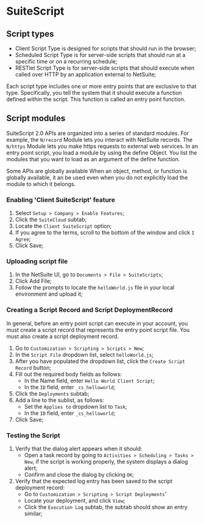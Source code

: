 # SuiteScript

## Script types

- Client Script Type is designed for scripts that should run in the browser;
- Scheduled Script Type is for server-side scripts that should run at a specific time or on a recurring schedule;
- RESTlet Script Type is for server-side scripts that should execute when called over HTTP by an application external to NetSuite;

Each script type includes one or more entry points that are exclusive to that type. Specifically, you tell the system that it should execute a function defined within the script. This function is called 
an entry point function.

## Script modules

SuiteScript 2.0 APIs are organized into a series of standard modules. For example, the `N/record` Module lets you interact with NetSuite records. The `N/https` Module lets you make https requests
to external web services. In an entry point script, you load a module by using the define Object. You list the modules that you want to load as an argument of the define function.

Some APIs are globally available When an object, method, or function is globally available, it an be used even when you do not explicitly load the module to which it belongs.

### Enabling 'Client SuiteScript' feature

1. Select `Setup > Company > Enable Features`;
2. Click the `SuiteCloud` subtab;
3. Locate the `Client SuiteScript` option;
4. If you agree to the terms, scroll to the bottom of the window and click `I Agree`;
5. Click Save;

### Uploading script file

1. In the NetSuite UI, go to `Documents > File > SuiteScripts`;
2. Click Add File;
3. Follow the prompts to locate the `helloWorld.js` file in your local environment and upload it;

### Creating a Script Record and Script DeploymentRecord

In general, before an entry point script can execute in your account, you must create a script record that represents the entry point script file. You must also create a script deployment record.

1. Go to `Customization > Scripting > Scripts > New`;
2. In the `Script File` dropdown list, select `helloWorld.js`;
3. After you have populated the dropdown list, click the `Create Script Record` button;
4. Fill out the required body fields as follows:
   - In the Name field, enter `Hello World Client Script`;
   - In the `ID` field, enter `_cs_helloworld`;
5. Click the `Deployments` subtab;
6. Add a line to the sublist, as follows:
   - Set the `Applies to` dropdown list to `Task`; 
   - In the `ID` field, enter `_cs_helloworld`;
7. Click Save;

### Testing the Script

1. Verify that the dialog alert appears when it should:
   - Open a task record by going to `Activities > Scheduling > Tasks > New`, if the script is working properly, the system displays a dialog alert;
   - Confirm and close the dialog by clicking `OK`;
2. Verify that the expected log entry has been saved to the script deployment record:
   - Go to `Customization > Scripting > Script Deployments`'
   - Locate your deployment, and click `View`;
   - Click the `Execution Log` subtab, the subtab should show an entry similar;
